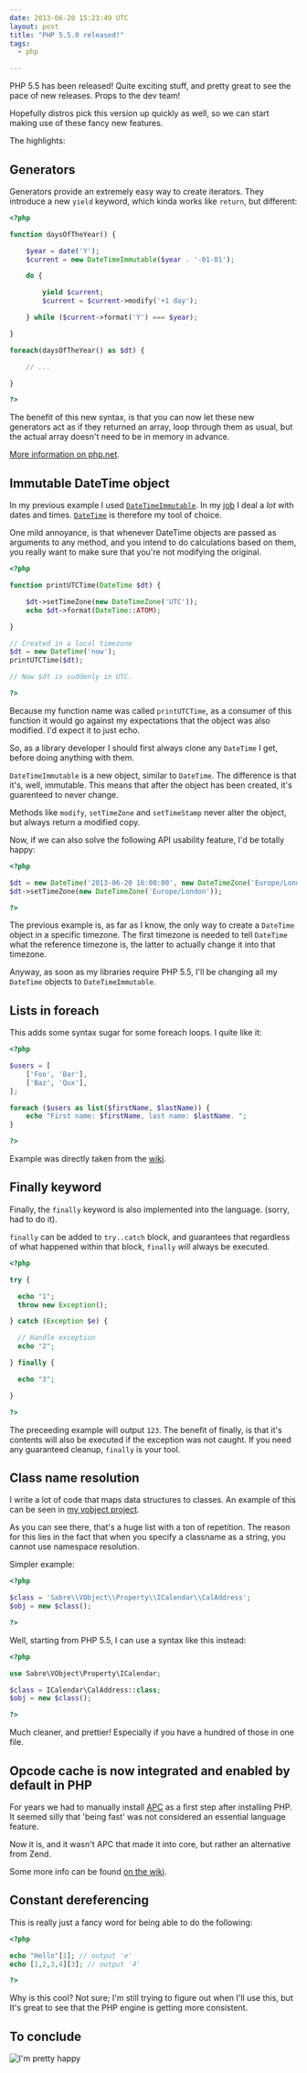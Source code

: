 ```yaml
---
date: 2013-06-20 15:23:49 UTC
layout: post
title: "PHP 5.5.0 released!"
tags:
  - php

---
```


PHP 5.5 has been released! Quite exciting stuff, and pretty great to see the
pace of new releases. Props to the dev team!

Hopefully distros pick this version up quickly as well, so we can start making
use of these fancy new features.

The highlights:

Generators
----------

Generators provide an extremely easy way to create iterators. They introduce
a new `yield` keyword, which kinda works like `return`, but different:

```php
<?php

function daysOfTheYear() {

    $year = date('Y');
    $current = new DateTimeImmutable($year . '-01-01');

    do {

        yield $current;
        $current = $current->modify('+1 day');

    } while ($current->format('Y') === $year);

}

foreach(daysOfTheYear() as $dt) {

    // ...

}

?>
```

The benefit of this new syntax, is that you can now let these new generators
act as if they returned an array, loop through them as usual, but the actual
array doesn't need to be in memory in advance.

[More information on php.net][1].


Immutable DateTime object
-------------------------

In my previous example I used [`DateTimeImmutable`][4]. In my [job][2] I deal a
_lot_ with dates and times. [`DateTime`][3] is therefore my tool of choice.

One mild annoyance, is that whenever DateTime objects are passed as arguments
to any method, and you intend to do calculations based on them, you really
want to make sure that you're not modifying the original.

```php
<?php

function printUTCTime(DateTime $dt) {

    $dt->setTimeZone(new DateTimeZone('UTC'));
    echo $dt->format(DateTime::ATOM);

}

// Created in a local timezone
$dt = new DateTime('now');
printUTCTime($dt);

// Now $dt is suddenly in UTC.

?>
```

Because my function name was called `printUTCTime`, as a consumer of this
function it would go against my expectations that the object was also
modified. I'd expect it to just echo.

So, as a library developer I should first always clone any `DateTime` I
get, before doing anything with them.

`DateTimeImmutable` is a new object, similar to `DateTime`. The difference is
that it's, well, immutable. This means that after the object has been created,
it's guarenteed to never change.

Methods like `modify`, `setTimeZone` and `setTimeStamp` never alter the
object, but always return a modified copy.

Now, if we can also solve the following API usability feature, I'd be totally
happy:

```php
<?php

$dt = new DateTime('2013-06-20 16:00:00', new DateTimeZone('Europe/London'));
$dt->setTimeZone(new DateTimeZone('Europe/London'));

?>
```

The previous example is, as far as I know, the only way to create a `DateTime`
object in a specific timezone. The first timezone is needed to tell `DateTime`
what the reference timezone is, the latter to actually change it into that
timezone.

Anyway, as soon as my libraries require PHP 5.5, I'll be changing all my
`DateTime` objects to `DateTimeImmutable`.

Lists in foreach
----------------

This adds some syntax sugar for some foreach loops. I quite like it:

```php
<?php

$users = [
    ['Foo', 'Bar'],
    ['Baz', 'Qux'],
];

foreach ($users as list($firstName, $lastName)) {
    echo "First name: $firstName, last name: $lastName. ";
}

?>
```

Example was directly taken from the [wiki][5].

Finally keyword
---------------

Finally, the `finally` keyword is also implemented into the language. (sorry,
had to do it).

`finally` can be added to `try..catch` block, and guarantees that regardless
of what happened within that block, `finally` _will_ always be executed.

```php
<?php

try {

  echo "1";
  throw new Exception();

} catch (Exception $e) {

  // Handle exception
  echo "2";

} finally {

  echo "3";

}

?>
```

The preceeding example will output `123`. The benefit of finally, is that it's
contents will also be executed if the exception was not caught. If you need
any guaranteed cleanup, `finally` is your tool.

Class name resolution
---------------------

I write a lot of code that maps data structures to classes. An example of this
can be seen in [my vobject project][8].

As you can see there, that's a huge list with a ton of repetition. The reason
for this lies in the fact that when you specify a classname as a string, you
cannot use namespace resolution.

Simpler example:

```php
<?php

$class = 'Sabre\\VObject\\Property\\ICalendar\\CalAddress';
$obj = new $class();

?>
```

Well, starting from PHP 5.5, I can use a syntax like this instead:

```php
<?php

use Sabre\VObject\Property\ICalendar;

$class = ICalendar\CalAddress::class;
$obj = new $class();

?>
```

Much cleaner, and prettier! Especially if you have a hundred of those in one
file.

Opcode cache is now integrated and enabled by default in PHP
------------------------------------------------------------

For years we had to manually install [APC][6] as a first step after installing
PHP. It seemed silly that 'being fast' was not considered an essential
language feature.

Now it is, and it wasn't APC that made it into core, but rather an alternative
from Zend.

Some more info can be found [on the wiki][7].

Constant dereferencing
----------------------

This is really just a fancy word for being able to do the following:

```php
<?php

echo "Hello"[1]; // output 'e'
echo [1,2,3,4][3]; // output '4'

?>
```

Why is this cool? Not sure; I'm still trying to figure out when I'll use this,
but It's great to see that the PHP engine is getting more consistent.

To conclude
-----------

<img src="https://fruux.com/static/img/errorgifs/500.gif" title="I'm pretty happy" />


[1]: http://uk3.php.net/manual/en/language.generators.syntax.php
[2]: https://fruux.com/
[3]: http://uk1.php.net/manual/en/class.datetime.php
[4]: http://uk1.php.net/manual/en/class.datetimeimmutable.php
[5]: https://wiki.php.net/rfc/foreachlist
[6]: http://php.net/manual/en/book.apc.php
[7]: https://wiki.php.net/rfc/optimizerplus
[8]: https://github.com/fruux/sabre-vobject/blob/master/lib/Sabre/VObject/Component/VCalendar.php#L45
